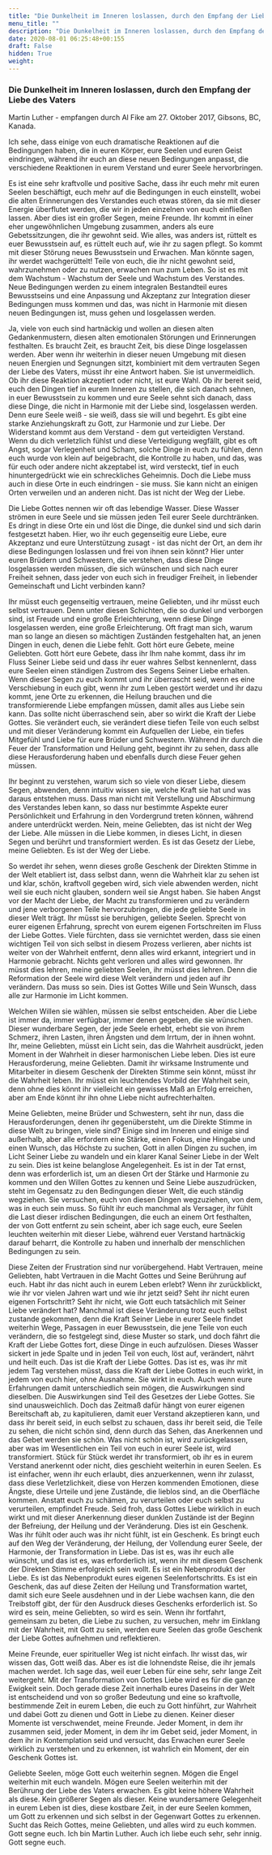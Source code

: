 ```yaml
---
title: "Die Dunkelheit im Inneren loslassen, durch den Empfang der Liebe des Vaters"
menu_title: ""
description: "Die Dunkelheit im Inneren loslassen, durch den Empfang der Liebe des Vaters"
date: 2020-08-01 06:25:48+00:155
draft: False
hidden: True
weight:
---
```

### Die Dunkelheit im Inneren loslassen, durch den Empfang der Liebe des Vaters

Martin Luther - empfangen durch Al Fike am 27. Oktober 2017, Gibsons, BC, Kanada.

Ich sehe, dass einige von euch dramatische Reaktionen auf die Bedingungen haben, die in euren Körper, eure Seelen und euren Geist eindringen, während ihr euch an diese neuen Bedingungen anpasst, die verschiedene Reaktionen in eurem Verstand und eurer Seele hervorbringen.

Es ist eine sehr kraftvolle und positive Sache, dass ihr euch mehr mit euren Seelen beschäftigt, euch mehr auf die Bedingungen in euch einstellt, wobei die alten Erinnerungen des Verstandes euch etwas stören, da sie mit dieser Energie überflutet werden, die wir in jeden einzelnen von euch einfließen lassen. Aber dies ist ein großer Segen, meine Freunde. Ihr kommt in einer eher ungewöhnlichen Umgebung zusammen, anders als eure Gebetssitzungen, die ihr gewohnt seid. Wie alles, was anders ist, rüttelt es euer Bewusstsein auf, es rüttelt euch auf, wie ihr zu sagen pflegt. So kommt mit dieser Störung neues Bewusstsein und Erwachen. Man könnte sagen, ihr werdet wachgerüttelt! Teile von euch, die ihr nicht gewohnt seid, wahrzunehmen oder zu nutzen, erwachen nun zum Leben. So ist es mit dem Wachstum - Wachstum der Seele und Wachstum des Verstandes. Neue Bedingungen werden zu einem integralen Bestandteil eures Bewusstseins und eine Anpassung und Akzeptanz zur Integration dieser Bedingungen muss kommen und das, was nicht in Harmonie mit diesen neuen Bedingungen ist, muss gehen und losgelassen werden.

Ja, viele von euch sind hartnäckig und wollen an diesen alten Gedankenmustern, diesen alten emotionalen Störungen und Erinnerungen festhalten. Es braucht Zeit, es braucht Zeit, bis diese Dinge losgelassen werden. Aber wenn ihr weiterhin in dieser neuen Umgebung mit diesen neuen Energien und Segnungen sitzt, kombiniert mit dem vertrauten Segen der Liebe des Vaters, müsst ihr eine Antwort haben. Sie ist unvermeidlich. Ob ihr diese Reaktion akzeptiert oder nicht, ist eure Wahl. Ob ihr bereit seid, euch den Dingen tief in eurem Inneren zu stellen, die sich danach sehnen, in euer Bewusstsein zu kommen und eure Seele sehnt sich danach, dass diese Dinge, die nicht in Harmonie mit der Liebe sind, losgelassen werden. Denn eure Seele weiß - sie weiß, dass sie will und begehrt. Es gibt eine starke Anziehungskraft zu Gott, zur Harmonie und zur Liebe. Der Widerstand kommt aus dem Verstand - dem gut verteidigten Verstand. Wenn du dich verletzlich fühlst und diese Verteidigung wegfällt, gibt es oft Angst, sogar Verlegenheit und Scham, solche Dinge in euch zu fühlen, denn euch wurde von klein auf beigebracht, die Kontrolle zu haben, und das, was für euch oder andere nicht akzeptabel ist, wird versteckt, tief in euch hinuntergedrückt wie ein schreckliches Geheimnis. Doch die Liebe muss auch in diese Orte in euch eindringen - sie muss. Sie kann nicht an einigen Orten verweilen und an anderen nicht. Das ist nicht der Weg der Liebe.

Die Liebe Gottes nennen wir oft das lebendige Wasser. Diese Wasser strömen in eure Seele und sie müssen jeden Teil eurer Seele durchtränken. Es dringt in diese Orte ein und löst die Dinge, die dunkel sind und sich darin festgesetzt haben. Hier, wo ihr euch gegenseitig eure Liebe, eure Akzeptanz und eure Unterstützung zusagt - ist das nicht der Ort, an dem ihr diese Bedingungen loslassen und frei von ihnen sein könnt? Hier unter euren Brüdern und Schwestern, die verstehen, dass diese Dinge losgelassen werden müssen, die sich wünschen und sich nach eurer Freiheit sehnen, dass jeder von euch sich in freudiger Freiheit, in liebender Gemeinschaft und Licht verbinden kann?

Ihr müsst euch gegenseitig vertrauen, meine Geliebten, und ihr müsst euch selbst vertrauen. Denn unter diesen Schichten, die so dunkel und verborgen sind, ist Freude und eine große Erleichterung, wenn diese Dinge losgelassen werden, eine große Erleichterung. Oft fragt man sich, warum man so lange an diesen so mächtigen Zuständen festgehalten hat, an jenen Dingen in euch, denen die Liebe fehlt. Gott hört eure Gebete, meine Geliebten. Gott hört eure Gebete, dass ihr Ihm nahe kommt, dass ihr im Fluss Seiner Liebe seid und dass ihr euer wahres Selbst kennenlernt, dass eure Seelen einen ständigen Zustrom des Segens Seiner Liebe erhalten. Wenn dieser Segen zu euch kommt und ihr überrascht seid, wenn es eine Verschiebung in euch gibt, wenn ihr zum Leben gestört werdet und ihr dazu kommt, jene Orte zu erkennen, die Heilung brauchen und die transformierende Liebe empfangen müssen, damit alles aus Liebe sein kann. Das sollte nicht überraschend sein, aber so wirkt die Kraft der Liebe Gottes. Sie verändert euch, sie verändert diese tiefen Teile von euch selbst und mit dieser Veränderung kommt ein Aufquellen der Liebe, ein tiefes Mitgefühl und Liebe für eure Brüder und Schwestern. Während ihr durch die Feuer der Transformation und Heilung geht, beginnt ihr zu sehen, dass alle diese Herausforderung haben und ebenfalls durch diese Feuer gehen müssen.

Ihr beginnt zu verstehen, warum sich so viele von dieser Liebe, diesem Segen, abwenden, denn intuitiv wissen sie, welche Kraft sie hat und was daraus entstehen muss. Dass man nicht mit Verstellung und Abschirmung des Verstandes leben kann, so dass nur bestimmte Aspekte eurer Persönlichkeit und Erfahrung in den Vordergrund treten können, während andere unterdrückt werden. Nein, meine Geliebten, das ist nicht der Weg der Liebe. Alle müssen in die Liebe kommen, in dieses Licht, in diesen Segen und berührt und transformiert werden. Es ist das Gesetz der Liebe, meine Geliebten. Es ist der Weg der Liebe.

So werdet ihr sehen, wenn dieses große Geschenk der Direkten Stimme in der Welt etabliert ist, dass selbst dann, wenn die Wahrheit klar zu sehen ist und klar, schön, kraftvoll gegeben wird, sich viele abwenden werden, nicht weil sie euch nicht glauben, sondern weil sie Angst haben. Sie haben Angst vor der Macht der Liebe, der Macht zu transformieren und zu verändern und jene verborgenen Teile hervorzubringen, die jede geliebte Seele in dieser Welt trägt. Ihr müsst sie beruhigen, geliebte Seelen. Sprecht von eurer eigenen Erfahrung, sprecht von eurem eigenen Fortschreiten im Fluss der Liebe Gottes. Viele fürchten, dass sie vernichtet werden, dass sie einen wichtigen Teil von sich selbst in diesem Prozess verlieren, aber nichts ist weiter von der Wahrheit entfernt, denn alles wird erkannt, integriert und in Harmonie gebracht. Nichts geht verloren und alles wird gewonnen. Ihr müsst dies lehren, meine geliebten Seelen, ihr müsst dies lehren. Denn die Reformation der Seele wird diese Welt verändern und jeden auf ihr verändern. Das muss so sein. Dies ist Gottes Wille und Sein Wunsch, dass alle zur Harmonie im Licht kommen.

Welchen Willen sie wählen, müssen sie selbst entscheiden. Aber die Liebe ist immer da, immer verfügbar, immer denen gegeben, die sie wünschen. Dieser wunderbare Segen, der jede Seele erhebt, erhebt sie von ihrem Schmerz, ihren Lasten, ihren Ängsten und dem Irrtum, der in ihnen wohnt. Ihr, meine Geliebten, müsst ein Licht sein, das die Wahrheit ausdrückt, jeden Moment in der Wahrheit in dieser harmonischen Liebe leben. Dies ist eure Herausforderung, meine Geliebten. Damit ihr wirksame Instrumente und Mitarbeiter in diesem Geschenk der Direkten Stimme sein könnt, müsst ihr die Wahrheit leben. Ihr müsst ein leuchtendes Vorbild der Wahrheit sein, denn ohne dies könnt ihr vielleicht ein gewisses Maß an Erfolg erreichen, aber am Ende könnt ihr ihn ohne Liebe nicht aufrechterhalten.

Meine Geliebten, meine Brüder und Schwestern, seht ihr nun, dass die Herausforderungen, denen ihr gegenübersteht, um die Direkte Stimme in diese Welt zu bringen, viele sind? Einige sind im Inneren und einige sind außerhalb, aber alle erfordern eine Stärke, einen Fokus, eine Hingabe und einen Wunsch, das Höchste zu suchen, Gott in allen Dingen zu suchen, im Licht Seiner Liebe zu wandeln und ein klarer Kanal Seiner Liebe in der Welt zu sein. Dies ist keine belanglose Angelegenheit. Es ist in der Tat ernst, denn was erforderlich ist, um an diesen Ort der Stärke und Harmonie zu kommen und den Willen Gottes zu kennen und Seine Liebe auszudrücken, steht im Gegensatz zu den Bedingungen dieser Welt, die euch ständig wegziehen. Sie versuchen, euch von diesen Dingen wegzuziehen, von dem, was in euch sein muss. So fühlt ihr euch manchmal als Versager, ihr fühlt die Last dieser irdischen Bedingungen, die euch an einem Ort festhalten, der von Gott entfernt zu sein scheint, aber ich sage euch, eure Seelen leuchten weiterhin mit dieser Liebe, während euer Verstand hartnäckig darauf beharrt, die Kontrolle zu haben und innerhalb der menschlichen Bedingungen zu sein.

Diese Zeiten der Frustration sind nur vorübergehend. Habt Vertrauen, meine Geliebten, habt Vertrauen in die Macht Gottes und Seine Berührung auf euch. Habt ihr das nicht auch in eurem Leben erlebt? Wenn ihr zurückblickt, wie ihr vor vielen Jahren wart und wie ihr jetzt seid? Seht ihr nicht euren eigenen Fortschritt? Seht ihr nicht, wie Gott euch tatsächlich mit Seiner Liebe verändert hat? Manchmal ist diese Veränderung trotz euch selbst zustande gekommen, denn die Kraft Seiner Liebe in eurer Seele findet weiterhin Wege, Passagen in euer Bewusstsein, die jene Teile von euch verändern, die so festgelegt sind, diese Muster so stark, und doch fährt die Kraft der Liebe Gottes fort, diese Dinge in euch aufzulösen. Dieses Wasser sickert in jede Spalte und in jeden Teil von euch, löst auf, verändert, nährt und heilt euch. Das ist die Kraft der Liebe Gottes. Das ist es, was ihr mit jedem Tag verstehen müsst, dass die Kraft der Liebe Gottes in euch wirkt, in jedem von euch hier, ohne Ausnahme. Sie wirkt in euch. Auch wenn eure Erfahrungen damit unterschiedlich sein mögen, die Auswirkungen sind dieselben. Die Auswirkungen sind Teil des Gesetzes der Liebe Gottes. Sie sind unausweichlich. Doch das Zeitmaß dafür hängt von eurer eigenen Bereitschaft ab, zu kapitulieren, damit euer Verstand akzeptieren kann, und dass ihr bereit seid, in euch selbst zu schauen, dass ihr bereit seid, die Teile zu sehen, die nicht schön sind, denn durch das Sehen, das Anerkennen und das Gebet werden sie schön. Was nicht schön ist, wird zurückgelassen, aber was im Wesentlichen ein Teil von euch in eurer Seele ist, wird transformiert. Stück für Stück werdet ihr transformiert, ob ihr es in eurem Verstand anerkennt oder nicht, dies geschieht weiterhin in euren Seelen. Es ist einfacher, wenn ihr euch erlaubt, dies anzuerkennen, wenn ihr zulasst, dass diese Verletzlichkeit, diese von Herzen kommenden Emotionen, diese Ängste, diese Urteile und jene Zustände, die lieblos sind, an die Oberfläche kommen. Anstatt euch zu schämen, zu verurteilen oder euch selbst zu verurteilen, empfindet Freude. Seid froh, dass Gottes Liebe wirklich in euch wirkt und mit dieser Anerkennung dieser dunklen Zustände ist der Beginn der Befreiung, der Heilung und der Veränderung. Dies ist ein Geschenk. Was ihr fühlt oder auch was ihr nicht fühlt, ist ein Geschenk. Es bringt euch auf den Weg der Veränderung, der Heilung, der Vollendung eurer Seele, der Harmonie, der Transformation in Liebe. Das ist es, was ihr euch alle wünscht, und das ist es, was erforderlich ist, wenn ihr mit diesem Geschenk der Direkten Stimme erfolgreich sein wollt. Es ist ein Nebenprodukt der Liebe. Es ist das Nebenprodukt eures eigenen Seelenfortschritts. Es ist ein Geschenk, das auf diese Zeiten der Heilung und Transformation wartet, damit sich eure Seele ausdehnen und in der Liebe wachsen kann, die den Treibstoff gibt, der für den Ausdruck dieses Geschenks erforderlich ist. So wird es sein, meine Geliebten, so wird es sein. Wenn ihr fortfahrt, gemeinsam zu beten, die Liebe zu suchen, zu versuchen, mehr im Einklang mit der Wahrheit, mit Gott zu sein, werden eure Seelen das große Geschenk der Liebe Gottes aufnehmen und reflektieren.

Meine Freunde, euer spiritueller Weg ist nicht einfach. Ihr wisst das, wir wissen das, Gott weiß das. Aber es ist die lohnendste Reise, die ihr jemals machen werdet. Ich sage das, weil euer Leben für eine sehr, sehr lange Zeit weitergeht. Mit der Transformation von Gottes Liebe wird es für die ganze Ewigkeit sein. Doch gerade diese Zeit innerhalb eures Daseins in der Welt ist entscheidend und von so großer Bedeutung und eine so kraftvolle, bestimmende Zeit in eurem Leben, die euch zu Gott hinführt, zur Wahrheit und dabei Gott zu dienen und Gott in Liebe zu dienen. Keiner dieser Momente ist verschwendet, meine Freunde. Jeder Moment, in dem ihr zusammen seid, jeder Moment, in dem ihr im Gebet seid, jeder Moment, in dem ihr in Kontemplation seid und versucht, das Erwachen eurer Seele wirklich zu verstehen und zu erkennen, ist wahrlich ein Moment, der ein Geschenk Gottes ist.

Geliebte Seelen, möge Gott euch weiterhin segnen. Mögen die Engel weiterhin mit euch wandeln. Mögen eure Seelen weiterhin mit der Berührung der Liebe des Vaters erwachen. Es gibt keine höhere Wahrheit als diese. Kein größerer Segen als dieser. Keine wundersamere Gelegenheit in eurem Leben ist dies, diese kostbare Zeit, in der eure Seelen kommen, um Gott zu erkennen und sich selbst in der Gegenwart Gottes zu erkennen. Sucht das Reich Gottes, meine Geliebten, und alles wird zu euch kommen. Gott segne euch. Ich bin Martin Luther. Auch ich liebe euch sehr, sehr innig. Gott segne euch.
